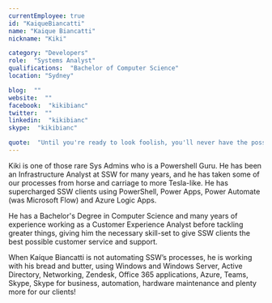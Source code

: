 ```yaml
---
currentEmployee: true
id: "KaiqueBiancatti"
name: "Kaique Biancatti"
nickname: "Kiki"

category: "Developers"
role:  "Systems Analyst"
qualifications:  "Bachelor of Computer Science"
location: "Sydney"

blog:  ""
website:  ""
facebook:  "kikibianc"
twitter:  ""
linkedin:  "kikibianc"
skype:  "kikibianc"

quote:  "Until you're ready to look foolish, you'll never have the possibility of being great."
---
```


Kiki is one of those rare Sys Admins who is a Powershell Guru. He has been an Infrastructure Analyst at SSW for many years, and he has taken some of our processes from horse and carriage to more Tesla-like. He has supercharged SSW clients using PowerShell, Power Apps, Power Automate (was Microsoft Flow) and Azure Logic Apps. 
 
He has a Bachelor's Degree in Computer Science and many years of experience working as a Customer Experience Analyst before tackling greater things, giving him the necessary skill-set to give SSW clients the best possible customer service and support.
 
When Kaíque Biancatti is not automating SSW’s processes, he is working with his bread and butter, using Windows and Windows Server, Active Directory, Networking, Zendesk, Office 365 applications, Azure, Teams, Skype, Skype for business, automation, hardware maintenance and plenty more for our clients!  
